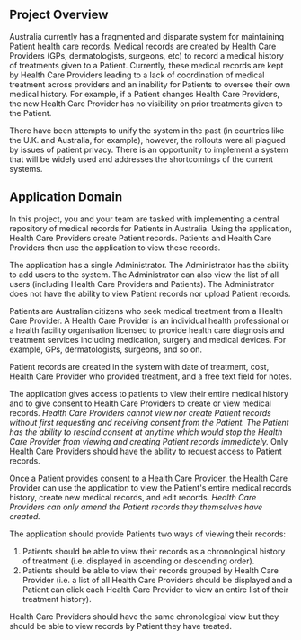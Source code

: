 ## Project Overview

Australia currently has a fragmented and disparate system for maintaining Patient health care records. Medical records
are created by Health Care Providers (GPs, dermatologists, surgeons, etc) to record a medical history of treatments
given to a Patient. Currently, these medical records are kept by Health Care Providers leading to a lack of coordination
of medical treatment across providers and an inability for Patients to oversee their own medical history. For example,
if a Patient changes Health Care Providers, the new Health Care Provider has no visibility on prior treatments given
to the Patient.

There have been attempts to unify the system in the past (in countries like the U.K. and Australia, for example),
however, the rollouts were all plagued by issues of patient privacy. There is an opportunity to implement a system that
will be widely used and addresses the shortcomings of the current systems.

## Application Domain

In this project, you and your team are tasked with implementing a central repository of medical records for Patients in
Australia. Using the application, Health Care Providers create Patient records. Patients and Health Care Providers then
use the application to view these records.

The application has a single Administrator. The Administrator has the ability to add users to the system. The
Administrator can also view the list of all users (including Health Care Providers and Patients). The Administrator
does not have the ability to view Patient records nor upload Patient records.

Patients are Australian citizens who seek medical treatment from a Health Care Provider. A Health Care Provider is an
individual health professional or a health facility organisation licensed to provide health care diagnosis and treatment
services including medication, surgery and medical devices. For example, GPs, dermatologists, surgeons, and so on.

Patient records are created in the system with date of treatment, cost, Health Care Provider who provided treatment,
and a free text field for notes.

The application gives access to patients to view their entire medical history and to give consent to Health Care
Providers to create or view medical records. *Health Care Providers cannot view nor create Patient records without first
requesting and receiving consent from the Patient. The Patient has the ability to rescind consent at anytime which would
stop the Health Care Provider from viewing and creating Patient records immediately.* Only Health Care Providers should
have the ability to request access to Patient records.

Once a Patient provides consent to a Health Care Provider, the Health Care Provider can use the application to view the
Patient's entire medical records history, create new medical records, and edit records. *Health Care Providers can only
amend the Patient records they themselves have created.*

The application should provide Patients two ways of viewing their records:

1. Patients should be able to view their records as a chronological history of treatment (i.e. displayed in ascending
or descending order).
2. Patients should be able to view their records grouped by Health Care Provider (i.e. a list of all Health Care
Providers should be displayed and a Patient can click each Health Care Provider to view an entire list of their
treatment history).

Health Care Providers should have the same chronological view but they should be able to view records by Patient they
have treated.


